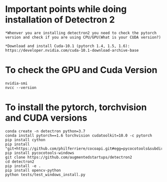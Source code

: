 # Important points while doing installation of Detectron 2

```
*Whenver you are installing detectron2 you need to check the pytorch version and check if you are using CPU/GPU(What is your CUDA version?)

*Download and install Cuda-10.1 (pytorch 1.4, 1.5, 1.6):
https://developer.nvidia.com/cuda-10.1-download-archive-base

```
# To check the GPU and Cuda Version

```
nvidia-smi
nvcc --version
```

# To install the pytorch, torchvision and CUDA versions

```
conda create -n detectron python=3.7
conda install pytorch==1.6 torchvision cudatoolkit=10.0 -c pytorch
pip install cython
pip install "git+https://github.com/philferriere/cocoapi.git#egg=pycocotools&subdirectory=PythonAPI"
pip install pycocotools-windows
git clone https://github.com/augmentedstartups/detectron2
cd detectron2
pip install -e .
pip install opencv-python
python tests/test_windows_install.py
```
